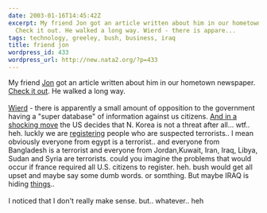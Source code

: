 ```yaml
---
date: 2003-01-16T14:45:42Z
excerpt: My friend Jon got an article written about him in our hometown newspaper.
  Check it out. He walked a long way. Wierd - there is appare...
tags: technology, greeley, bush, business, iraq
title: friend jon
wordpress_id: 433
wordpress_url: http://new.nata2.org/?p=433
---
```


My friend <a href="http://in5anity.org">Jon</a> got an article written about him in our hometown newspaper. <a href="http://www.greeleytrib.com/apps/pbcs.dll/article?Site=GR&Date=20030116&Category=OUTDOORS&ArtNo=301150011&Ref=AR&SectionCat=FEATURES">Check it out</a>. He walked a long way. <Br><br/><a href="http://www.businessweek.com/technology/cnet/stories/980889.htm">Wierd</a> - there is apparently a small amount of opposition to the government having a "super database" of information against us citizens. <a href="http://www.washtimes.com/national/20030116-72466627.htm">And in a shocking move</a> the US decides that N. Korea is not a threat after all... wtf.. heh.  luckly we are <a href="http://www.washingtonpost.com/wp-dyn/articles/A667-2003Jan16.html">registering</a> people who are suspected terrorists.. I mean obviously everyone from egypt is a terrorist.. and everyone from Bangladesh is a terrorist and everyone from  Jordan,Kuwait, Iran, Iraq, Libya, Sudan and Syria are terrorists. could you imagine the problems that would occur if france required all U.S. citizens to register. heh. bush would get all upset and maybe say some dumb words. or somthing. But maybe IRAQ is hiding <a href="http://www.cnn.com/2003/WORLD/meast/01/16/sproject.irq.wrap/index.html">things</a>..  <br/><br/>I noticed that I don't really make sense. but.. whatever.. heh
